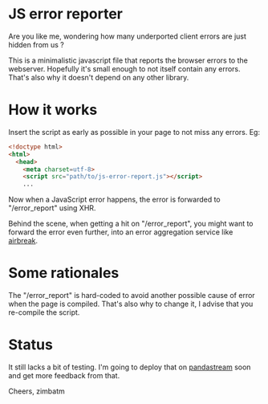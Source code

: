 JS error reporter
=================

Are you like me, wondering how many underported client errors are just
hidden from us ?

This is a minimalistic javascript file that reports the browser errors
to the webserver. Hopefully it's small enough to not itself contain any
errors. That's also why it doesn't depend on any other library.

How it works
============

Insert the script as early as possible in your page to not miss any
errors. Eg:

```html
<!doctype html>
<html>
  <head>
    <meta charset=utf-8>
    <script src="path/to/js-error-report.js"></script>
    ...
```

Now when a JavaScript error happens, the error is forwarded to
"/error_report" using XHR.

Behind the scene, when getting a hit on "/error_report", you might want
to forward the error even further, into an error aggregation service
like [airbreak](http://airbreakapp.com).

Some rationales
===============

The "/error_report" is hard-coded to avoid another possible cause of
error when the page is compiled. That's also why to change it, I advise
that you re-compile the script.

Status
======

It still lacks a bit of testing. I'm going to deploy that on
[pandastream](http://www.pandastream.com) soon and get more feedback from that.

Cheers,
  zimbatm
